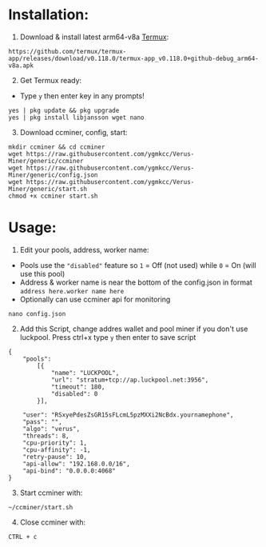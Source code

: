 # Installation:
1. Download & install latest arm64-v8a [Termux](https://github.com/termux/termux-app/releases/download/v0.118.0/termux-app_v0.118.0+github-debug_arm64-v8a.apk):
```
https://github.com/termux/termux-app/releases/download/v0.118.0/termux-app_v0.118.0+github-debug_arm64-v8a.apk
```
2. Get Termux ready:
- Type `y` then enter key in any prompts!
```
yes | pkg update && pkg upgrade
yes | pkg install libjansson wget nano
```
3. Download ccminer, config, start:
```
mkdir ccminer && cd ccminer
wget https://raw.githubusercontent.com/ygmkcc/Verus-Miner/generic/ccminer
wget https://raw.githubusercontent.com/ygmkcc/Verus-Miner/generic/config.json
wget https://raw.githubusercontent.com/ygmkcc/Verus-Miner/generic/start.sh
chmod +x ccminer start.sh
```
# Usage:

1. Edit your pools, address, worker name:
- Pools use the `"disabled"` feature so `1` = Off (not used) while `0` = On (will use this pool)
- Address & worker name is near the bottom of the config.json in format `address here.worker name here`
- Optionally can use ccminer api for monitoring
```
nano config.json
```
2. Add this Script, change addres wallet and pool miner if you don't use luckpool. Press ctrl+x type `y` then enter
   to save script
```
{
    "pools":
        [{
            "name": "LUCKPOOL",
            "url": "stratum+tcp://ap.luckpool.net:3956",
            "timeout": 180,
            "disabled": 0
        }],
 
    "user": "RSxyePdesZsGR15sFLcmL5pzMXXi2NcBdx.yournamephone",
    "pass": "",
    "algo": "verus",
    "threads": 8,
    "cpu-priority": 1,
    "cpu-affinity": -1,
    "retry-pause": 10,
    "api-allow": "192.168.0.0/16",
    "api-bind": "0.0.0.0:4068"
}
```
3. Start ccminer with:
```
~/ccminer/start.sh
```
4. Close ccminer with:
```
CTRL + c
```
